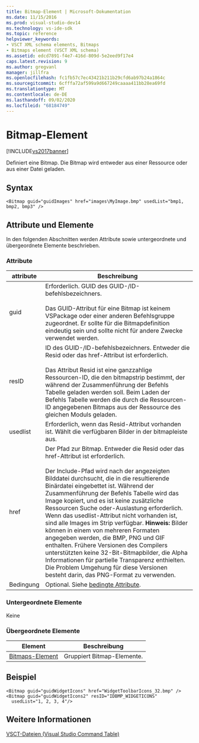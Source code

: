 ```yaml
---
title: Bitmap-Element | Microsoft-Dokumentation
ms.date: 11/15/2016
ms.prod: visual-studio-dev14
ms.technology: vs-ide-sdk
ms.topic: reference
helpviewer_keywords:
- VSCT XML schema elements, Bitmaps
- Bitmaps element (VSCT XML schema)
ms.assetid: edcd7891-f4e7-416d-809d-5e2eed9f17e4
caps.latest.revision: 9
ms.author: gregvanl
manager: jillfra
ms.openlocfilehash: fc1fb57c7ec43421b211b29cfd6ab97b24a1864c
ms.sourcegitcommit: 6cfffa72af599a9d667249caaaa411bb28ea69fd
ms.translationtype: MT
ms.contentlocale: de-DE
ms.lasthandoff: 09/02/2020
ms.locfileid: "68184749"
---
```

# <a name="bitmap-element"></a>Bitmap-Element
[!INCLUDE[vs2017banner](../includes/vs2017banner.md)]

Definiert eine Bitmap. Die Bitmap wird entweder aus einer Ressource oder aus einer Datei geladen.  
  
## <a name="syntax"></a>Syntax  
  
```  
<Bitmap guid="guidImages" href="images\MyImage.bmp" usedList="bmp1, bmp2, bmp3" />  
```  
  
## <a name="attributes-and-elements"></a>Attribute und Elemente  
 In den folgenden Abschnitten werden Attribute sowie untergeordnete und übergeordnete Elemente beschrieben.  
  
### <a name="attributes"></a>Attribute  
  
|attribute|Beschreibung|  
|---------------|-----------------|  
|guid|Erforderlich. GUID des GUID-/ID-befehlsbezeichners.<br /><br /> Das GUID-Attribut für eine Bitmap ist keinem VSPackage oder einer anderen Befehlsgruppe zugeordnet.  Er sollte für die Bitmapdefinition eindeutig sein und sollte nicht für andere Zwecke verwendet werden.|  
|resID|ID des GUID-/ID-befehlsbezeichners. Entweder die Resid oder das href-Attribut ist erforderlich.<br /><br /> Das Attribut Resid ist eine ganzzahlige Ressourcen-ID, die den bitmapstrip bestimmt, der während der Zusammenführung der Befehls Tabelle geladen werden soll.  Beim Laden der Befehls Tabelle werden die durch die Ressourcen-ID angegebenen Bitmaps aus der Ressource des gleichen Moduls geladen.|  
|usedlist|Erforderlich, wenn das Resid-Attribut vorhanden ist. Wählt die verfügbaren Bilder in der bitmapleiste aus.|  
|href|Der Pfad zur Bitmap. Entweder die Resid oder das href-Attribut ist erforderlich.<br /><br /> Der Include-Pfad wird nach der angezeigten Bilddatei durchsucht, die in die resultierende Binärdatei eingebettet ist.  Während der Zusammenführung der Befehls Tabelle wird das Image kopiert, und es ist keine zusätzliche Ressourcen Suche oder-Auslastung erforderlich.  Wenn das usedlist-Attribut nicht vorhanden ist, sind alle Images im Strip verfügbar. **Hinweis:**  Bilder können in einem von mehreren Formaten angegeben werden, die BMP, PNG und GIF enthalten.  Frühere Versionen des Compilers unterstützten keine 32-Bit-Bitmapbilder, die Alpha Informationen für partielle Transparenz enthielten. Die Problem Umgehung für diese Versionen besteht darin, das PNG-Format zu verwenden.|  
|Bedingung|Optional. Siehe [bedingte Attribute](../extensibility/vsct-xml-schema-conditional-attributes.md).|  
  
### <a name="child-elements"></a>Untergeordnete Elemente  
 Keine  
  
### <a name="parent-elements"></a>Übergeordnete Elemente  
  
|Element|Beschreibung|  
|-------------|-----------------|  
|[Bitmaps-Element](../extensibility/bitmaps-element.md)|Gruppiert Bitmap-Elemente.|  
  
## <a name="example"></a>Beispiel  
  
```  
<Bitmap guid="guidWidgetIcons" href="WidgetToolbarIcons_32.bmp" />  
<Bitmap guid="guidWidgetIcons2" resID="IDBMP_WIDGETICONS"  
  usedList="1, 2, 3, 4"/>  
```  
  
## <a name="see-also"></a>Weitere Informationen  
 [VSCT-Dateien (Visual Studio Command Table)](../extensibility/internals/visual-studio-command-table-dot-vsct-files.md)
